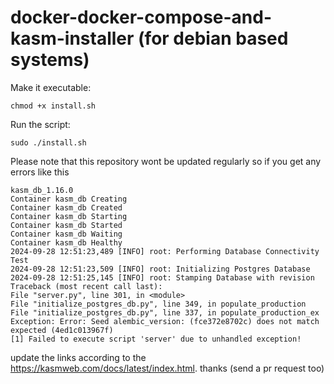 # docker-docker-compose-and-kasm-installer (for debian based systems)

Make it executable: 
```
chmod +x install.sh
```
Run the script: 
```
sudo ./install.sh
```
Please note that this repository wont be updated regularly so if you get any errors like this 
```
kasm_db_1.16.0
Container kasm_db Creating
Container kasm_db Created
Container kasm_db Starting
Container kasm_db Started
Container kasm_db Waiting
Container kasm_db Healthy
2024-09-28 12:51:23,489 [INFO] root: Performing Database Connectivity Test
2024-09-28 12:51:23,509 [INFO] root: Initializing Postgres Database
2024-09-28 12:51:25,145 [INFO] root: Stamping Database with revision
Traceback (most recent call last):
File "server.py", line 301, in <module>
File "initialize_postgres_db.py", line 349, in populate_production
File "initialize_postgres_db.py", line 337, in populate_production_ex
Exception: Error: Seed alembic_version: (fce372e8702c) does not match expected (4ed1c013967f)
[1] Failed to execute script 'server' due to unhandled exception!
```

update the links according to the https://kasmweb.com/docs/latest/index.html. thanks (send a pr request too)



